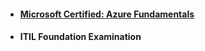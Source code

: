


- #### [Microsoft Certified: Azure Fundamentals](https://www.youracclaim.com/badges/a31a62f3-57d4-4252-acf5-52a510738842)
- #### ITIL Foundation Examination
